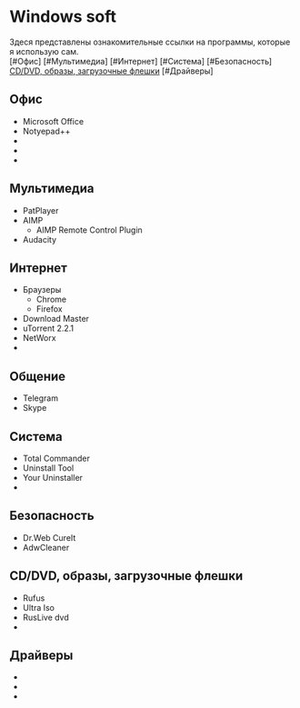 # Windows soft
Здеся представлены ознакомительные ссылки на программы, которые я использую сам.  
[#Офис] [#Мультимедиа] [#Интернет] [#Система] [#Безопасность] [CD/DVD, образы, загрузочные флешки](#CD/DVD) [#Драйверы]
## Офис
* Microsoft Office
* Notyepad++
* 
* 
* 

## Мультимедиа
* PatPlayer
* AIMP
  * AIMP Remote Control Plugin
* Audacity

## Интернет
* Браузеры
  * Chrome
  * Firefox
* Download Master
* uTorrent 2.2.1
* NetWorx
* 

## Общение
* Telegram
* Skype

## Система
* Total Commander
* Uninstall Tool
* Your Uninstaller
* 

## Безопасность
* Dr.Web CureIt
* AdwCleaner

## CD/DVD, образы, загрузочные флешки
* Rufus
* Ultra Iso
* RusLive dvd
* 

## Драйверы
* 
* 
* 
